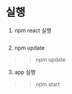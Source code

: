 # 실행
  1. npm react 실행
  >>  ``` npm install -g create-react-app
  2. npm update
  >> npm update
  3. app 실행
  >> npm start